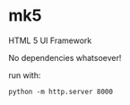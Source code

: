 # mk5
HTML 5 UI Framework

No dependencies whatsoever!


run with:
```
python -m http.server 8000
```
